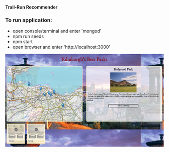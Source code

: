 ####  Trail-Run Recommender

### To run application:
- open console/terminal and enter 'mongod'
- npm run seeds
- npm start
- open browser and enter 'http://localhost:3000'

![alt text](screenshot.png 'height=15px' )
